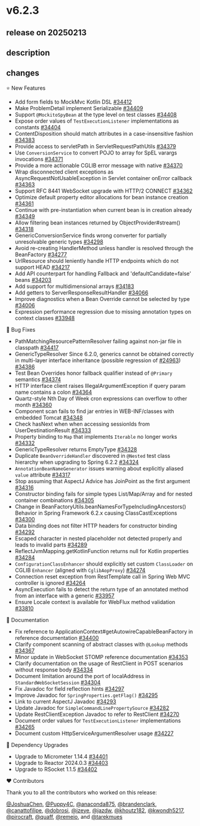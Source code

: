 # v6.2.3

## release on 20250213

## description

## changes

⭐ New Features

* Add form fields to MockMvc Kotlin DSL <a href="https://github.com/spring-projects/spring-framework/pull/34412" data-hovercard-type="pull_request" data-hovercard-url="/spring-projects/spring-framework/pull/34412/hovercard">#34412</a>
* Make ProblemDetail implement Serializable <a href="https://github.com/spring-projects/spring-framework/issues/34409" data-hovercard-type="issue" data-hovercard-url="/spring-projects/spring-framework/issues/34409/hovercard">#34409</a>
* Support <code>@MockitoSpyBean</code> at the type level on test classes <a href="https://github.com/spring-projects/spring-framework/issues/34408" data-hovercard-type="issue" data-hovercard-url="/spring-projects/spring-framework/issues/34408/hovercard">#34408</a>
* Expose order values of <code>TestExecutionListener</code> implementations as constants <a href="https://github.com/spring-projects/spring-framework/issues/34404" data-hovercard-type="issue" data-hovercard-url="/spring-projects/spring-framework/issues/34404/hovercard">#34404</a>
* ContentDisposition should match attributes in a case-insensitive fashion <a href="https://github.com/spring-projects/spring-framework/pull/34383" data-hovercard-type="pull_request" data-hovercard-url="/spring-projects/spring-framework/pull/34383/hovercard">#34383</a>
* Provide access to servletPath in ServletRequestPathUtils <a href="https://github.com/spring-projects/spring-framework/issues/34379" data-hovercard-type="issue" data-hovercard-url="/spring-projects/spring-framework/issues/34379/hovercard">#34379</a>
* Use <code>ConversionService</code> to convert POJO to array for SpEL varargs invocations <a href="https://github.com/spring-projects/spring-framework/issues/34371" data-hovercard-type="issue" data-hovercard-url="/spring-projects/spring-framework/issues/34371/hovercard">#34371</a>
* Provide a more actionable CGLIB error message with native <a href="https://github.com/spring-projects/spring-framework/issues/34370" data-hovercard-type="issue" data-hovercard-url="/spring-projects/spring-framework/issues/34370/hovercard">#34370</a>
* Wrap disconnected client exceptions as AsyncRequestNotUsableException in Servlet container onError callback <a href="https://github.com/spring-projects/spring-framework/issues/34363" data-hovercard-type="issue" data-hovercard-url="/spring-projects/spring-framework/issues/34363/hovercard">#34363</a>
* Support RFC 8441 WebSocket upgrade with HTTP/2 CONNECT <a href="https://github.com/spring-projects/spring-framework/pull/34362" data-hovercard-type="pull_request" data-hovercard-url="/spring-projects/spring-framework/pull/34362/hovercard">#34362</a>
* Optimize default property editor allocations for bean instance creation <a href="https://github.com/spring-projects/spring-framework/issues/34361" data-hovercard-type="issue" data-hovercard-url="/spring-projects/spring-framework/issues/34361/hovercard">#34361</a>
* Continue with pre-instantiation when current bean is in creation already <a href="https://github.com/spring-projects/spring-framework/issues/34349" data-hovercard-type="issue" data-hovercard-url="/spring-projects/spring-framework/issues/34349/hovercard">#34349</a>
* Allow filtering bean instances returned by ObjectProvider#stream() <a href="https://github.com/spring-projects/spring-framework/issues/34318" data-hovercard-type="issue" data-hovercard-url="/spring-projects/spring-framework/issues/34318/hovercard">#34318</a>
* GenericConversionService finds wrong converter for partially unresolvable generic types <a href="https://github.com/spring-projects/spring-framework/issues/34298" data-hovercard-type="issue" data-hovercard-url="/spring-projects/spring-framework/issues/34298/hovercard">#34298</a>
* Avoid re-creating HandlerMethod unless handler is resolved through the BeanFactory <a href="https://github.com/spring-projects/spring-framework/issues/34277" data-hovercard-type="issue" data-hovercard-url="/spring-projects/spring-framework/issues/34277/hovercard">#34277</a>
* UrlResource should leniently handle HTTP endpoints which do not support HEAD <a href="https://github.com/spring-projects/spring-framework/issues/34217" data-hovercard-type="issue" data-hovercard-url="/spring-projects/spring-framework/issues/34217/hovercard">#34217</a>
* Add API counterpart for handling Fallback and 'defaultCandidate=false' beans <a href="https://github.com/spring-projects/spring-framework/issues/34203" data-hovercard-type="issue" data-hovercard-url="/spring-projects/spring-framework/issues/34203/hovercard">#34203</a>
* Add support for multidimensional arrays <a href="https://github.com/spring-projects/spring-framework/pull/34183" data-hovercard-type="pull_request" data-hovercard-url="/spring-projects/spring-framework/pull/34183/hovercard">#34183</a>
* Add getters to ServerResponseResultHandler <a href="https://github.com/spring-projects/spring-framework/pull/34066" data-hovercard-type="pull_request" data-hovercard-url="/spring-projects/spring-framework/pull/34066/hovercard">#34066</a>
* Improve diagnostics when a Bean Override cannot be selected by type <a href="https://github.com/spring-projects/spring-framework/pull/34006" data-hovercard-type="pull_request" data-hovercard-url="/spring-projects/spring-framework/pull/34006/hovercard">#34006</a>
* Expression performance regression due to missing annotation types on context classes <a href="https://github.com/spring-projects/spring-framework/issues/33948" data-hovercard-type="issue" data-hovercard-url="/spring-projects/spring-framework/issues/33948/hovercard">#33948</a>

🐞 Bug Fixes

* PathMatchingResourcePatternResolver failing against non-jar file in classpath <a href="https://github.com/spring-projects/spring-framework/issues/34417" data-hovercard-type="issue" data-hovercard-url="/spring-projects/spring-framework/issues/34417/hovercard">#34417</a>
* GenericTypeResolver Since 6.2.0, generics cannot be obtained correctly in multi-layer interface inheritance (possible regression of <a class="issue-link js-issue-link" data-error-text="Failed to load title" data-id="605439904" data-permission-text="Title is private" data-url="https://github.com/spring-projects/spring-framework/issues/24963" data-hovercard-type="issue" data-hovercard-url="/spring-projects/spring-framework/issues/24963/hovercard" href="https://github.com/spring-projects/spring-framework/issues/24963">#24963</a>) <a href="https://github.com/spring-projects/spring-framework/issues/34386" data-hovercard-type="issue" data-hovercard-url="/spring-projects/spring-framework/issues/34386/hovercard">#34386</a>
* Test Bean Overrides honor fallback qualifier instead of <code>@Primary</code> semantics <a href="https://github.com/spring-projects/spring-framework/issues/34374" data-hovercard-type="issue" data-hovercard-url="/spring-projects/spring-framework/issues/34374/hovercard">#34374</a>
* HTTP interface client raises IllegalArgumentException if query param name contains a colon <a href="https://github.com/spring-projects/spring-framework/issues/34364" data-hovercard-type="issue" data-hovercard-url="/spring-projects/spring-framework/issues/34364/hovercard">#34364</a>
* Quartz-style Nth Day of Week cron expressions can overflow to other month <a href="https://github.com/spring-projects/spring-framework/issues/34360" data-hovercard-type="issue" data-hovercard-url="/spring-projects/spring-framework/issues/34360/hovercard">#34360</a>
* Component scan fails to find jar entries in WEB-INF/classes with embedded Tomcat <a href="https://github.com/spring-projects/spring-framework/issues/34348" data-hovercard-type="issue" data-hovercard-url="/spring-projects/spring-framework/issues/34348/hovercard">#34348</a>
* Check hasNext when when accessing sessionIds from UserDestinationResult <a href="https://github.com/spring-projects/spring-framework/pull/34333" data-hovercard-type="pull_request" data-hovercard-url="/spring-projects/spring-framework/pull/34333/hovercard">#34333</a>
* Property binding to <code>Map</code> that implements <code>Iterable</code> no longer works <a href="https://github.com/spring-projects/spring-framework/issues/34332" data-hovercard-type="issue" data-hovercard-url="/spring-projects/spring-framework/issues/34332/hovercard">#34332</a>
* GenericTypeResolver returns EmptyType <a href="https://github.com/spring-projects/spring-framework/issues/34328" data-hovercard-type="issue" data-hovercard-url="/spring-projects/spring-framework/issues/34328/hovercard">#34328</a>
* Duplicate <code>BeanOverrideHandler</code> discovered in <code>@Nested</code> test class hierarchy when upgrading to Spring 6.2.2 <a href="https://github.com/spring-projects/spring-framework/issues/34324" data-hovercard-type="issue" data-hovercard-url="/spring-projects/spring-framework/issues/34324/hovercard">#34324</a>
* <code>AnnotationBeanNameGenerator</code> issues warning about explicitly aliased <code>value</code> attribute <a href="https://github.com/spring-projects/spring-framework/issues/34317" data-hovercard-type="issue" data-hovercard-url="/spring-projects/spring-framework/issues/34317/hovercard">#34317</a>
* Stop assuming that AspectJ Advice has JoinPoint as the first argument <a href="https://github.com/spring-projects/spring-framework/pull/34316" data-hovercard-type="pull_request" data-hovercard-url="/spring-projects/spring-framework/pull/34316/hovercard">#34316</a>
* Constructor binding fails for simple types List/Map/Array and for nested container combinations <a href="https://github.com/spring-projects/spring-framework/issues/34305" data-hovercard-type="issue" data-hovercard-url="/spring-projects/spring-framework/issues/34305/hovercard">#34305</a>
* Change in BeanFactoryUtils.beanNamesForTypeIncludingAncestors() Behavior in Spring Framework 6.2.x causing ClassCastExceptions <a href="https://github.com/spring-projects/spring-framework/issues/34300" data-hovercard-type="issue" data-hovercard-url="/spring-projects/spring-framework/issues/34300/hovercard">#34300</a>
* Data binding does not filter HTTP headers for constructor binding <a href="https://github.com/spring-projects/spring-framework/issues/34292" data-hovercard-type="issue" data-hovercard-url="/spring-projects/spring-framework/issues/34292/hovercard">#34292</a>
* Escaped character in nested placeholder not detected properly and leads to invalid parts <a href="https://github.com/spring-projects/spring-framework/issues/34289" data-hovercard-type="issue" data-hovercard-url="/spring-projects/spring-framework/issues/34289/hovercard">#34289</a>
* ReflectJvmMapping.getKotlinFunction returns null for Kotlin properties <a href="https://github.com/spring-projects/spring-framework/issues/34284" data-hovercard-type="issue" data-hovercard-url="/spring-projects/spring-framework/issues/34284/hovercard">#34284</a>
* <code>ConfigurationClassEnhancer</code> should explicitly set custom <code>ClassLoader</code> on CGLIB <code>Enhancer</code> (aligned with <code>CglibAopProxy</code>) <a href="https://github.com/spring-projects/spring-framework/issues/34274" data-hovercard-type="issue" data-hovercard-url="/spring-projects/spring-framework/issues/34274/hovercard">#34274</a>
* Connection reset exception from RestTemplate call in Spring Web MVC controller is ignored <a href="https://github.com/spring-projects/spring-framework/issues/34264" data-hovercard-type="issue" data-hovercard-url="/spring-projects/spring-framework/issues/34264/hovercard">#34264</a>
* AsyncExecution fails to detect the return type of an annotated method from an interface with a generic <a href="https://github.com/spring-projects/spring-framework/pull/33957" data-hovercard-type="pull_request" data-hovercard-url="/spring-projects/spring-framework/pull/33957/hovercard">#33957</a>
* Ensure Locale context is available for WebFlux method validation <a href="https://github.com/spring-projects/spring-framework/issues/33810" data-hovercard-type="issue" data-hovercard-url="/spring-projects/spring-framework/issues/33810/hovercard">#33810</a>

📔 Documentation

* Fix reference to ApplicationContext#getAutowireCapableBeanFactory in reference documentation <a href="https://github.com/spring-projects/spring-framework/pull/34400" data-hovercard-type="pull_request" data-hovercard-url="/spring-projects/spring-framework/pull/34400/hovercard">#34400</a>
* Clarify component scanning of abstract classes with <code>@Lookup</code> methods <a href="https://github.com/spring-projects/spring-framework/issues/34367" data-hovercard-type="issue" data-hovercard-url="/spring-projects/spring-framework/issues/34367/hovercard">#34367</a>
* Minor update in WebSocket STOMP reference documentation <a href="https://github.com/spring-projects/spring-framework/pull/34353" data-hovercard-type="pull_request" data-hovercard-url="/spring-projects/spring-framework/pull/34353/hovercard">#34353</a>
* Clarify documentation on the usage of RestClient in POST scenarios without response body <a href="https://github.com/spring-projects/spring-framework/issues/34334" data-hovercard-type="issue" data-hovercard-url="/spring-projects/spring-framework/issues/34334/hovercard">#34334</a>
* Document limitation around the port of localAddress in <code>StandardWebSocketSession</code> <a href="https://github.com/spring-projects/spring-framework/issues/34304" data-hovercard-type="issue" data-hovercard-url="/spring-projects/spring-framework/issues/34304/hovercard">#34304</a>
* Fix Javadoc for field reflection hints <a href="https://github.com/spring-projects/spring-framework/issues/34297" data-hovercard-type="issue" data-hovercard-url="/spring-projects/spring-framework/issues/34297/hovercard">#34297</a>
* Improve Javadoc for <code>SpringProperties.getFlag()</code> <a href="https://github.com/spring-projects/spring-framework/pull/34295" data-hovercard-type="pull_request" data-hovercard-url="/spring-projects/spring-framework/pull/34295/hovercard">#34295</a>
* Link to current AspectJ Javadoc <a href="https://github.com/spring-projects/spring-framework/issues/34293" data-hovercard-type="issue" data-hovercard-url="/spring-projects/spring-framework/issues/34293/hovercard">#34293</a>
* Update Javadoc for <code>SimpleCommandLinePropertySource</code> <a href="https://github.com/spring-projects/spring-framework/pull/34282" data-hovercard-type="pull_request" data-hovercard-url="/spring-projects/spring-framework/pull/34282/hovercard">#34282</a>
* Update RestClientException Javadoc to refer to RestClient <a href="https://github.com/spring-projects/spring-framework/issues/34270" data-hovercard-type="issue" data-hovercard-url="/spring-projects/spring-framework/issues/34270/hovercard">#34270</a>
* Document order values for <code>TestExecutionListener</code> implementations <a href="https://github.com/spring-projects/spring-framework/pull/34265" data-hovercard-type="pull_request" data-hovercard-url="/spring-projects/spring-framework/pull/34265/hovercard">#34265</a>
* Document custom HttpServiceArgumentResolver usage <a href="https://github.com/spring-projects/spring-framework/issues/34227" data-hovercard-type="issue" data-hovercard-url="/spring-projects/spring-framework/issues/34227/hovercard">#34227</a>

🔨 Dependency Upgrades

* Upgrade to Micrometer 1.14.4 <a href="https://github.com/spring-projects/spring-framework/issues/34401" data-hovercard-type="issue" data-hovercard-url="/spring-projects/spring-framework/issues/34401/hovercard">#34401</a>
* Upgrade to Reactor 2024.0.3 <a href="https://github.com/spring-projects/spring-framework/issues/34403" data-hovercard-type="issue" data-hovercard-url="/spring-projects/spring-framework/issues/34403/hovercard">#34403</a>
* Upgrade to RSocket 1.1.5 <a href="https://github.com/spring-projects/spring-framework/issues/34402" data-hovercard-type="issue" data-hovercard-url="/spring-projects/spring-framework/issues/34402/hovercard">#34402</a>

❤️ Contributors

Thank you to all the contributors who worked on this release:

<a class="user-mention notranslate" data-hovercard-type="user" data-hovercard-url="/users/JoshuaChen/hovercard" data-octo-click="hovercard-link-click" data-octo-dimensions="link_type:self" href="https://github.com/JoshuaChen">@JoshuaChen</a>, <a class="user-mention notranslate" data-hovercard-type="user" data-hovercard-url="/users/Puppy4C/hovercard" data-octo-click="hovercard-link-click" data-octo-dimensions="link_type:self" href="https://github.com/Puppy4C">@Puppy4C</a>, <a class="user-mention notranslate" data-hovercard-type="user" data-hovercard-url="/users/anaconda875/hovercard" data-octo-click="hovercard-link-click" data-octo-dimensions="link_type:self" href="https://github.com/anaconda875">@anaconda875</a>, <a class="user-mention notranslate" data-hovercard-type="user" data-hovercard-url="/users/brandenclark/hovercard" data-octo-click="hovercard-link-click" data-octo-dimensions="link_type:self" href="https://github.com/brandenclark">@brandenclark</a>, <a class="user-mention notranslate" data-hovercard-type="user" data-hovercard-url="/users/canattofilipe/hovercard" data-octo-click="hovercard-link-click" data-octo-dimensions="link_type:self" href="https://github.com/canattofilipe">@canattofilipe</a>, <a class="user-mention notranslate" data-hovercard-type="user" data-hovercard-url="/users/dobrosi/hovercard" data-octo-click="hovercard-link-click" data-octo-dimensions="link_type:self" href="https://github.com/dobrosi">@dobrosi</a>, <a class="user-mention notranslate" data-hovercard-type="user" data-hovercard-url="/users/izeye/hovercard" data-octo-click="hovercard-link-click" data-octo-dimensions="link_type:self" href="https://github.com/izeye">@izeye</a>, <a class="user-mention notranslate" data-hovercard-type="user" data-hovercard-url="/users/jazdw/hovercard" data-octo-click="hovercard-link-click" data-octo-dimensions="link_type:self" href="https://github.com/jazdw">@jazdw</a>, <a class="user-mention notranslate" data-hovercard-type="user" data-hovercard-url="/users/khoutz182/hovercard" data-octo-click="hovercard-link-click" data-octo-dimensions="link_type:self" href="https://github.com/khoutz182">@khoutz182</a>, <a class="user-mention notranslate" data-hovercard-type="user" data-hovercard-url="/users/kwondh5217/hovercard" data-octo-click="hovercard-link-click" data-octo-dimensions="link_type:self" href="https://github.com/kwondh5217">@kwondh5217</a>, <a class="user-mention notranslate" data-hovercard-type="user" data-hovercard-url="/users/pirocraft/hovercard" data-octo-click="hovercard-link-click" data-octo-dimensions="link_type:self" href="https://github.com/pirocraft">@pirocraft</a>, <a class="user-mention notranslate" data-hovercard-type="user" data-hovercard-url="/users/quaff/hovercard" data-octo-click="hovercard-link-click" data-octo-dimensions="link_type:self" href="https://github.com/quaff">@quaff</a>, <a class="user-mention notranslate" data-hovercard-type="user" data-hovercard-url="/users/remeio/hovercard" data-octo-click="hovercard-link-click" data-octo-dimensions="link_type:self" href="https://github.com/remeio">@remeio</a>, and <a class="user-mention notranslate" data-hovercard-type="user" data-hovercard-url="/users/tarekmues/hovercard" data-octo-click="hovercard-link-click" data-octo-dimensions="link_type:self" href="https://github.com/tarekmues">@tarekmues</a>

